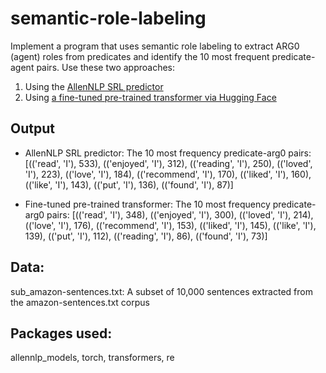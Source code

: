 # semantic-role-labeling

Implement a program that uses semantic role labeling to extract ARG0 (agent) roles from predicates and identify the 10 most frequent predicate-agent pairs. Use these two approaches:

1. Using the [AllenNLP SRL predictor](https://github.com/allenai/allennlp-models?tab=readme-ov-file#)
2. Using [a fine-tuned pre-trained transformer via Hugging Face](https://huggingface.co/mbruton/spa_en_mBERT)

## Output

- AllenNLP SRL predictor: The 10 most frequency predicate-arg0 pairs:  [(('read', 'I'), 533), (('enjoyed', 'I'), 312), (('reading', 'I'), 250), (('loved', 'I'), 223), (('love', 'I'), 184), (('recommend', 'I'), 170), (('liked', 'I'), 160), (('like', 'I'), 143), (('put', 'I'), 136), (('found', 'I'), 87)]

- Fine-tuned pre-trained transformer: The 10 most frequency predicate-arg0 pairs:  [(('read', 'I'), 348), (('enjoyed', 'I'), 300), (('loved', 'I'), 214), (('love', 'I'), 176), (('recommend', 'I'), 153), (('liked', 'I'), 145), (('like', 'I'), 139), (('put', 'I'), 112), (('reading', 'I'), 86), (('found', 'I'), 73)]

## Data:

sub_amazon-sentences.txt: A subset of 10,000 sentences extracted from the amazon-sentences.txt corpus

## Packages used:

allennlp_models, torch, transformers, re
